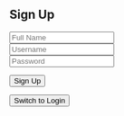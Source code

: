 <html>
<head>
    <meta charset="UTF-8">
    <meta name="viewport" content="width=device-width, initial-scale=1.0">
</head>
<div class="form-container">
    <h2 id="pageTitle">Sign Up</h2>
    <form>
        <input type="text" id="name" class="input" placeholder="Full Name"><br>
        <input type="text" id="user" class="input" placeholder="Username"><br>
        <input type="password" id="pass" class="input" placeholder="Password">
    </form>
    <button class="submit" onclick="signup()">Sign Up</button>
    <p id="error"></p>
    <button onclick="switchToLogin()">Switch to Login</button>
</div>
<script>
function switchToLogin() {
    window.location.href = "http://127.0.0.1:4100/frontcasts/login.html";
}
function signup() {
    data = {
        "name": document.getElementById("name").value,
        "uid": document.getElementById("user").value,
        "password": docume  nt.getElementById("pass").value
    }
    let options = {
    method: 'POST',
    headers: {
        'Content-Type':
            'application/json;charset=utf-8'
    },
    body: JSON.stringify(data)
}
    let sign_up = fetch('http://127.0.0.1:8086/api/users/', options);
    sign_up.then(response => {
        if (response.status === 200) {
            window.location.href = "http://127.0.0.1:4100/frontcasts/login.html"
        }
        else if (response.status === 400) {
            document.getElementById("error").innerHTML = "You already have an account! Go to the login page."
        }
    }
        ) 
}
</script>
</html>
